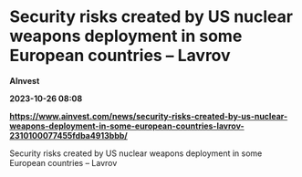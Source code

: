 # Security risks created by US nuclear weapons deployment in some European countries – Lavrov
**AInvest**

**2023-10-26 08:08**

**https://www.ainvest.com/news/security-risks-created-by-us-nuclear-weapons-deployment-in-some-european-countries-lavrov-2310100077455fdba4913bbb/**

Security risks created by US nuclear weapons deployment in some European countries – Lavrov